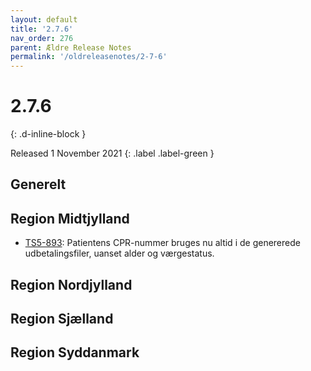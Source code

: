```yaml
---
layout: default
title: '2.7.6'
nav_order: 276
parent: Ældre Release Notes
permalink: '/oldreleasenotes/2-7-6'
---
```


# 2.7.6
{: .d-inline-block }

Released 1 November 2021
{: .label .label-green }

## Generelt

## Region Midtjylland
- [TS5-893](https://sd.trifork.com/browse/TS5-893): Patientens CPR-nummer bruges nu altid i de genererede udbetalingsfiler, uanset alder og værgestatus.

## Region Nordjylland

## Region Sjælland

## Region Syddanmark
